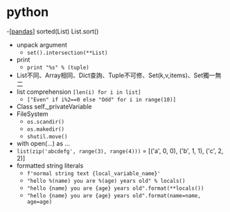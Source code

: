 # python

-[[pandas]]
sorted(List)
List.sort()
- unpack argument
  - ```set().intersection(**List)```
- print 
  - ```print "%s" % (tuple)```  
- List不同、Array相同、Dict查詢、Tuple不可修、Set(k,v,items)、Set獨一無二
- list comprehension ```[len(i) for i in list]```
  - ```["Even" if i%2==0 else "Odd" for i in range(10)]```
- Class self._privateVariable
- FileSystem 
  - ```os.scandir()```
  - ```os.makedir()```
  - ```shutil.move()```
- with open(...) as ...
- ```list(zip('abcdefg', range(3), range(4)))```
  = [('a', 0, 0), ('b', 1, 1), ('c', 2, 2)]
- formatted string literals
  - ```f'normal string text {local_variable_name}'```
  - ```"hello %(name) you are %(age) years old" % locals()```
  - ```"hello {name} you are {age} years old".format(**locals())```
  - ```"hello {name} you are {age} years old".format(name=name, age=age)```

[//begin]: # "Autogenerated link references for markdown compatibility"
[pandas]: pandas.md "pandas"
[//end]: # "Autogenerated link references"